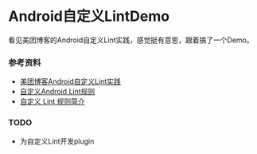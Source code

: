# Android自定义LintDemo
看见美团博客的Android自定义Lint实践，感觉挺有意思，跟着搞了一个Demo。

### 参考资料
- [美团博客Android自定义Lint实践](http://tech.meituan.com/android_custom_lint.html)
- [自定义Android Lint规则](https://github.com/yongce/AndroidDevNotes/blob/master/notes/knowledge/0005-custom-lint.asc)
- [自定义 Lint 规则简介](https://yq.aliyun.com/articles/6918?spm=5176.group75.0.0.cgzrFE)

### TODO
- 为自定义Lint开发plugin
